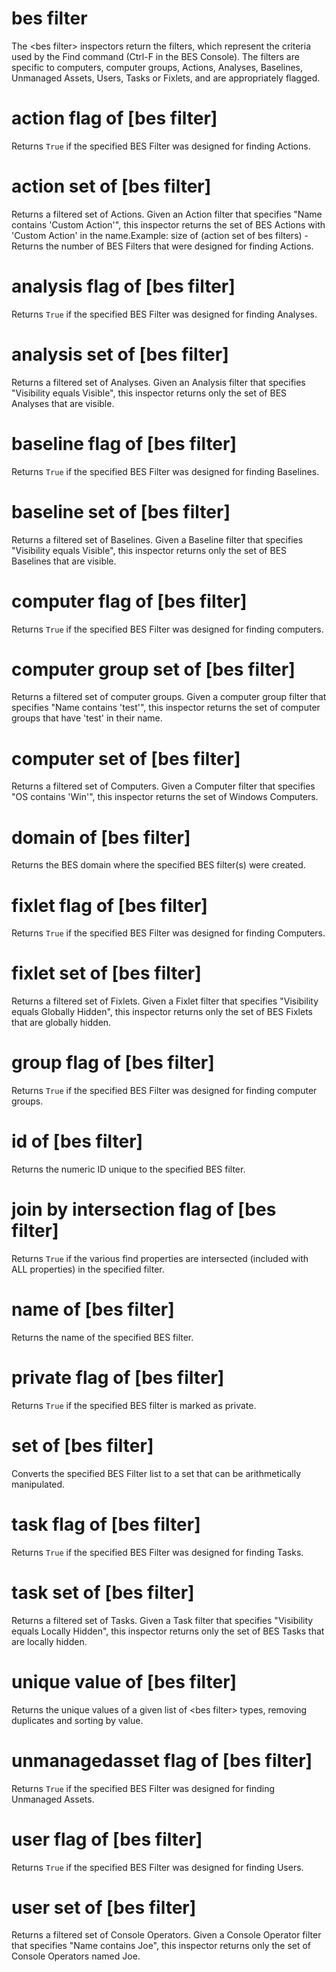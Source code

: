 # bes filter

The &lt;bes filter&gt; inspectors return the filters, which represent the criteria used by the Find command (Ctrl-F in the BES Console). The filters are specific to computers, computer groups, Actions, Analyses, Baselines, Unmanaged Assets, Users, Tasks or Fixlets, and are appropriately flagged.

# action flag of [bes filter]

Returns `True` if the specified BES Filter was designed for finding Actions.

# action set of [bes filter]

Returns a filtered set of Actions. Given an Action filter that specifies &quot;Name contains &#39;Custom Action&#39;&quot;, this inspector returns the set of BES Actions with &#39;Custom Action&#39; in the name.Example: size of (action set of bes filters) - Returns the number of BES Filters that were designed for finding Actions.

# analysis flag of [bes filter]

Returns `True` if the specified BES Filter was designed for finding Analyses.

# analysis set of [bes filter]

Returns a filtered set of Analyses. Given an Analysis filter that specifies &quot;Visibility equals Visible&quot;, this inspector returns only the set of BES Analyses that are visible.

# baseline flag of [bes filter]

Returns `True` if the specified BES Filter was designed for finding Baselines.

# baseline set of [bes filter]

Returns a filtered set of Baselines. Given a Baseline filter that specifies &quot;Visibility equals Visible&quot;, this inspector returns only the set of BES Baselines that are visible.

# computer flag of [bes filter]

Returns `True` if the specified BES Filter was designed for finding computers.

# computer group set of [bes filter]

Returns a filtered set of computer groups. Given a computer group filter that specifies &quot;Name contains &#39;test&#39;&quot;, this inspector returns the set of computer groups that have &#39;test&#39; in their name.

# computer set of [bes filter]

Returns a filtered set of Computers. Given a Computer filter that specifies &quot;OS contains &#39;Win&#39;&quot;, this inspector returns the set of Windows Computers.

# domain of [bes filter]

Returns the BES domain where the specified BES filter(s) were created.

# fixlet flag of [bes filter]

Returns `True` if the specified BES Filter was designed for finding Computers.

# fixlet set of [bes filter]

Returns a filtered set of Fixlets. Given a Fixlet filter that specifies &quot;Visibility equals Globally Hidden&quot;, this inspector returns only the set of BES Fixlets that are globally hidden.

# group flag of [bes filter]

Returns `True` if the specified BES Filter was designed for finding computer groups.

# id of [bes filter]

Returns the numeric ID unique to the specified BES filter.

# join by intersection flag of [bes filter]

Returns `True` if the various find properties are intersected (included with ALL properties) in the specified filter.

# name of [bes filter]

Returns the name of the specified BES filter.

# private flag of [bes filter]

Returns `True` if the specified BES filter is marked as private.

# set of [bes filter]

Converts the specified BES Filter list to a set that can be arithmetically manipulated.

# task flag of [bes filter]

Returns `True` if the specified BES Filter was designed for finding Tasks.

# task set of [bes filter]

Returns a filtered set of Tasks. Given a Task filter that specifies &quot;Visibility equals Locally Hidden&quot;, this inspector returns only the set of BES Tasks that are locally hidden.

# unique value of [bes filter]

Returns the unique values of a given list of &lt;bes filter&gt; types, removing duplicates and sorting by value.

# unmanagedasset flag of [bes filter]

Returns `True` if the specified BES Filter was designed for finding Unmanaged Assets.

# user flag of [bes filter]

Returns `True` if the specified BES Filter was designed for finding Users.

# user set of [bes filter]

Returns a filtered set of Console Operators. Given a Console Operator filter that specifies &quot;Name contains Joe&quot;, this inspector returns only the set of Console Operators named Joe.
